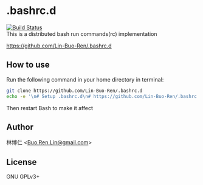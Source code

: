 # .bashrc.d
[![Build Status](https://travis-ci.org/Lin-Buo-Ren/.bashrc.d.svg?branch=master)](https://travis-ci.org/Lin-Buo-Ren/.bashrc.d)  
This is a distributed bash run commands(rc) implementation

<https://github.com/Lin-Buo-Ren/.bashrc.d>

## How to use
Run the following command in your home directory in terminal:

```sh
git clone https://github.com/Lin-Buo-Ren/.bashrc.d
echo -e '\n# Setup .bashrc.d\n# https://github.com/Lin-Buo-Ren/.bashrc.d\nsource "${HOME}/.bashrc.d/README.setup"\n' >> "${HOME}/.bashrc"

```

Then restart Bash to make it affect

## Author
林博仁 &lt;<Buo.Ren.Lin@gmail.com>&gt;

## License
GNU GPLv3+

